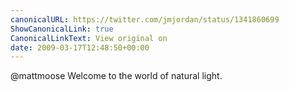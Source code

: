 ```yaml
---
canonicalURL: https://twitter.com/jmjordan/status/1341860699
ShowCanonicalLink: true
CanonicalLinkText: View original on
date: 2009-03-17T12:48:50+00:00
---
```

@mattmoose Welcome to the world of natural light.